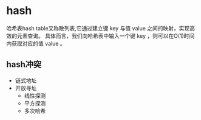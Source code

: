 # hash
哈希表hash table又称散列表,它通过建立键 key 与值 value 之间的映射，实现高效的元素查询。
具体而言，我们向哈希表中输入一个键 key ，则可以在O(1)时间内获取对应的值 value 。

## hash冲突
- 链式地址
- 开放寻址
  - 线性探测
  - 平方探测
  - 多次哈希
